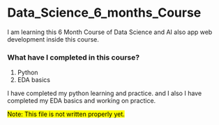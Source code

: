 # Data_Science_6_months_Course
I am learning this 6 Month Course of Data Science and AI also app web development inside this course.
### What have I completed in this course?
1. Python
2. EDA basics

   
I have completed my python learning and practice.
and I also I have completed my EDA basics and working on practice.


<mark>Note: This file is not written properly yet.</mark>
